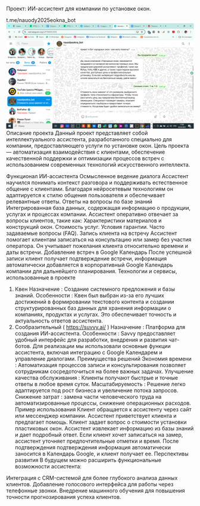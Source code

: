 Проект: ИИ-ассистент для компании по установке окон.

t.me/nauody2025eokna_bot
![Иллюстрация к проекту](https://github.com/Tato4ka2025/AI-Assistant/blob/main/2025-03-02%20(1).png?raw=true)
Описание проекта
Данный проект представляет собой интеллектуального ассистента, разработанного специально для компании, предоставляющего услуги по установке окон. Цель проекта — автоматизация взаимодействия с клиентами, обеспечение качественной поддержки и оптимизации процессов встреч с использованием современных технологий искусственного интеллекта.

Функционал ИИ-ассистента
Осмысленное ведение диалога
Ассистент научился понимать контекст разговора и поддерживать естественное общение с клиентами. Благодаря нейросетевым технологиям он адаптируется к стилю общения пользователя и обеспечивает релевантные ответы.
Ответы на вопросы по базе знаний
Интегрированная база данных, содержащая информацию о продукции, услугах и процессах компании. Ассистент оперативно отвечает за вопросы клиентов, такие как:
Характеристики материалов и конструкций окон.
Стоимость услуг.
Условия гарантии.
Часто задаваемые вопросы (FAQ).
Запись клиента на встречу
Ассистент помогает клиентам записаться на консультацию или замер без участия оператора. Он учитывает пожелания клиента относительно времени и даты встречи.
Добавление встреч в Google Календарь
После успешной записи клиент получает подтверждение встречи, информация автоматически добавляется в корпоративный Google Календарь компании для дальнейшего планирования.
Технологии и сервисы, использованные в проекте
1. Квен
Назначение : Создание системного предложения и базы знаний.
Особенности : Квен был выбран из-за его лучших достижений в формировании текстового контента и создании структурированных баз данных для хранения информации о компаниях, продуктах и ​​услугах. Это обеспечивает точность и актуальность ответов ассистента.
2. Сообразительный ( https://suvvy.ai/ )
Назначение : Платформа для создания ИИ-ассистента.
Особенности : Savvy предоставляет удобный интерфейс для разработки, внедрения и развития чат-ботов. Для реализации мы использовали основные функции ассистента, включая интеграцию с Google Календарем и управление диалогами.
Преимущества решений
Экономия времени : Автоматизация процессов записи и консультирования позволяет сотрудникам сосредоточиться на более важных задачах.
Улучшение качества обслуживания : Клиенты получают быстрые и точные ответы в любое время суток.
Масштабируемость : Решение легко адаптируется под рост бизнеса и увеличение потока запросов.
Снижение затрат : замена части человеческого труда на автоматизированные процессы, снижение операционных расходов.
Пример использования
Клиент обращается к ассистенту через сайт или мессенджер компании.
Ассистент приветствует клиента и предлагает помощь.
Клиент задает вопрос о стоимости установки пластиковых окон.
Ассистент извлекает информацию из базы знаний и дает подробный ответ.
Если клиент хочет записаться на замер, ассистент уточняет предпочтительные отметки и время.
После подтверждения подтверждения информация автоматически заносится в Календарь Google, и клиент получает ее.
Перспективы развития
В будущем можно расширить функциональные возможности ассистента:

Интеграция с CRM-системой для более глубокого анализа данных клиентов.
Добавление голосового интерфейса для работы через телефонные звонки.
Внедрение машинного обучения для повышения точности прогнозирования успеха клиентов.
